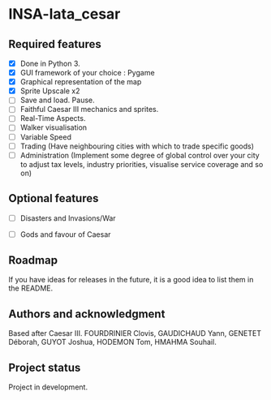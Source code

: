 # INSA-lata_cesar

## Required features 
- [x] Done in Python 3.
- [x] GUI framework of your choice : Pygame
- [x] Graphical representation of the map
- [x] Sprite Upscale x2
- [ ] Save and load. Pause.
- [ ] Faithful Caesar III mechanics and sprites.
- [ ] Real-Time Aspects.
- [ ] Walker visualisation
- [ ] Variable Speed
- [ ] Trading (Have neighbouring cities with which to trade specific goods)
- [ ] Administration (Implement some degree of global control over your city to adjust tax levels, industry
priorities, visualise service coverage and so on)

## Optional features
- [ ] Disasters and Invasions/War
- [ ] Gods and favour of Caesar


## Roadmap
If you have ideas for releases in the future, it is a good idea to list them in the README.


## Authors and acknowledgment
Based after Caesar III.
FOURDRINIER Clovis, GAUDICHAUD Yann, GENETET Déborah, GUYOT Joshua, HODEMON Tom, HMAHMA Souhail.


## Project status
Project in development.
